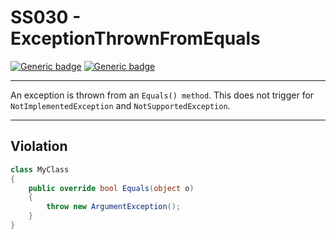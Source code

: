 # SS030 - ExceptionThrownFromEquals

[![Generic badge](https://img.shields.io/badge/Severity-Warning-yellow.svg)](https://shields.io/) [![Generic badge](https://img.shields.io/badge/CodeFix-No-lightgrey.svg)](https://shields.io/)

---

An exception is thrown from an `Equals() method`. This does not trigger for `NotImplementedException` and `NotSupportedException`.

---

## Violation
```cs
class MyClass
{
	public override bool Equals(object o)
    {
        throw new ArgumentException();
    }
}
```